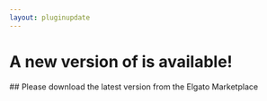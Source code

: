 ```yaml
---
layout: pluginupdate
---
```


<h1>A new version of <span id="pluginName"></span> is available!</h1>
## Please download the latest version from the <a id="storeLink">Elgato Marketplace</a><br/>

